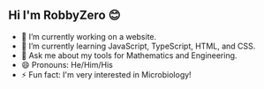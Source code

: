 ## Hi I'm RobbyZero 😊

- 🔭 I’m currently working on a website.
- 🌱 I’m currently learning JavaScript, TypeScript, HTML, and CSS.
- 💬 Ask me about my tools for Mathematics and Engineering.
- 😄 Pronouns: He/Him/His
- ⚡ Fun fact: I'm very interested in Microbiology!
